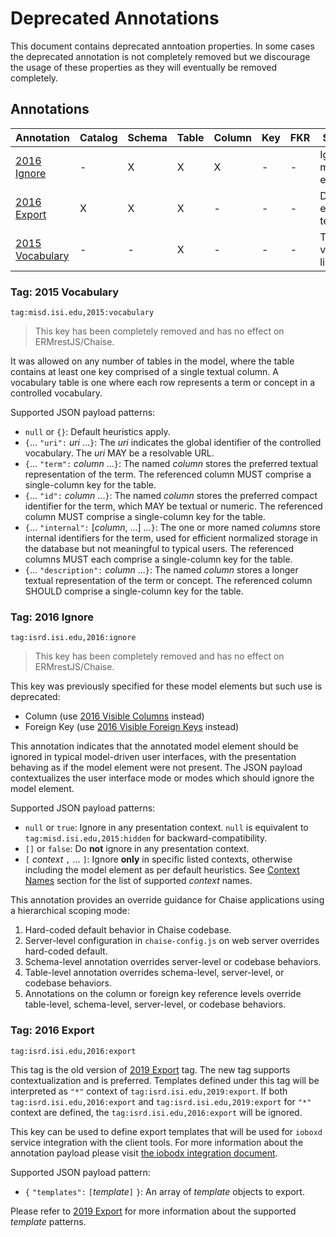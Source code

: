 # Deprecated Annotations

This document contains deprecated anntoation properties. In some cases the deprecated annotation is not completely removed but we discourage the usage of these properties as they will eventually be removed completely.

## Annotations

| Annotation                                                | Catalog | Schema | Table | Column | Key | FKR | Summary                                                        |
|-----------------------------------------------------------|---------|--------|-------|--------|-----|-----|----------------------------------------------------------------|
| [2016 Ignore](#tag-2016-ignore-deprecated)                | -       | X      | X     | X      | -   | -   | Ignore model element                                           |
| [2016 Export](#tag-2016-export-deprecated)                | X       | X      | X     | -      | -   | -   | Describes export templates                                     |
| [2015 Vocabulary](#tag-2015-vocabulary-deprecated)        | -       | -      | X     | -      | -   | -   | Table as a vocabulary list                                     |



### Tag: 2015 Vocabulary

`tag:misd.isi.edu,2015:vocabulary`

> This key has been completely removed and has no effect on ERMrestJS/Chaise.

It was allowed on any number of tables in the model, where the
table contains at least one key comprised of a single textual
column. A vocabulary table is one where each row represents a term or
concept in a controlled vocabulary.

Supported JSON payload patterns:

- `null` or `{}`: Default heuristics apply.
- `{`... `"uri":` _uri_ ...`}`: The _uri_ indicates the global identifier of the controlled vocabulary. The _uri_ MAY be a resolvable URL.
- `{`... `"term":` _column_ ...`}`: The named _column_ stores the preferred textual representation of the term. The referenced column MUST comprise a single-column key for the table.
- `{`... `"id":` _column_ ...`}`: The named _column_ stores the preferred compact identifier for the term, which MAY be textual or numeric. The referenced column MUST comprise a single-column key for the table.
- `{`... `"internal":` [_column_, ...] ...`}`: The one or more named _columns_ store internal identifiers for the term, used for efficient normalized storage in the database but not meaningful to typical users. The referenced columns MUST each comprise a single-column key for the table.
- `{`... `"description":` _column_ ...`}`: The named _column_ stores a longer textual representation of the term or concept. The referenced column SHOULD comprise a single-column key for the table.


### Tag: 2016 Ignore

`tag:isrd.isi.edu,2016:ignore`

> This key has been completely removed and has no effect on ERMrestJS/Chaise.

This key was previously specified for these model elements but such use is deprecated:

- Column (use [2016 Visible Columns](annotation.md#tag-2016-visible-columns) instead)
- Foreign Key (use [2016 Visible Foreign Keys](annotation.md#tag-2016-visible-foreign-keys) instead)

This annotation indicates that the annotated model element should be ignored in typical model-driven user interfaces, with the presentation behaving as if the model element were not present. The JSON payload contextualizes the user interface mode or modes which should ignore the model element.

Supported JSON payload patterns:
- `null` or `true`: Ignore in any presentation context. `null` is equivalent to `tag:misd.isi.edu,2015:hidden` for backward-compatibility.
- `[]` or `false`: Do **not** ignore in any presentation context.
- `[` _context_ `,` ... `]`: Ignore **only** in specific listed contexts, otherwise including the model element as per default heuristics. See [Context Names](annotation.md#context-names) section for the list of supported _context_ names.

This annotation provides an override guidance for Chaise applications
using a hierarchical scoping mode:

1. Hard-coded default behavior in Chaise codebase.
2. Server-level configuration in `chaise-config.js` on web server overrides hard-coded default.
3. Schema-level annotation overrides server-level or codebase behaviors.
4. Table-level annotation overrides schema-level, server-level, or codebase behaviors.
5. Annotations on the column or foreign key reference levels override table-level, schema-level, server-level, or codebase behaviors.



### Tag: 2016 Export

`tag:isrd.isi.edu,2016:export`

This tag is the old version of [2019 Export](annotation.md#tag-2019-export) tag. The new tag supports contextualization and is preferred. Templates defined under this tag will be interpreted as `"*"` context of `tag:isrd.isi.edu,2019:export`. If both `tag:isrd.isi.edu,2016:export` and `tag:isrd.isi.edu,2019:export` for `"*"` context are defined, the `tag:isrd.isi.edu,2016:export` will be ignored.

This key can be used to define export templates that will be used for `ioboxd` service integration with the client tools. For more information about the annotation payload please visit [the iobodx integration document](https://github.com/informatics-isi-edu/ioboxd/blob/master/doc/integration.md).

Supported JSON payload pattern:

- `{` `"templates":` `[`_template_`]` `}`: An array of _template_ objects to export.

Please refer to [2019 Export](annotation.md#tag-2019-export) for more information about the supported _template_ patterns.